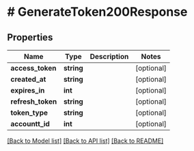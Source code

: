 # # GenerateToken200Response

## Properties

Name | Type | Description | Notes
------------ | ------------- | ------------- | -------------
**access_token** | **string** |  | [optional]
**created_at** | **string** |  | [optional]
**expires_in** | **int** |  | [optional]
**refresh_token** | **string** |  | [optional]
**token_type** | **string** |  | [optional]
**accountt_id** | **int** |  | [optional]

[[Back to Model list]](../../README.md#models) [[Back to API list]](../../README.md#endpoints) [[Back to README]](../../README.md)
